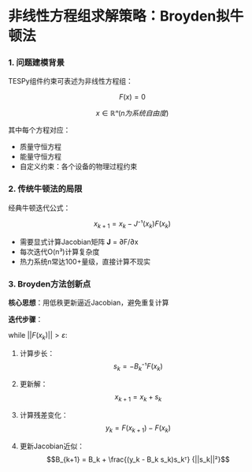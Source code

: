 # **非线性方程组求解策略：Broyden拟牛顿法**

### 1. 问题建模背景

TESPy组件约束可表述为非线性方程组：  

$$F(x) = 0$$

$$x ∈ ℝⁿ  (n为系统自由度)$$

其中每个方程对应：

- 质量守恒方程
- 能量守恒方程
- 自定义约束：各个设备的物理过程约束

### 2. 传统牛顿法的局限

经典牛顿迭代公式：

$$x_{k+1} = x_k - J⁻¹(x_k)F(x_k)$$

- 需要显式计算Jacobian矩阵 **J** = ∂F/∂x  
- 每次迭代O(n³)计算复杂度  
- 热力系统n常达100+量级，直接计算不现实

### 3. Broyden方法创新点

**核心思想**：用低秩更新逼近Jacobian，避免重复计算

**迭代步骤**：

while $||F(x_k)|| > ε$:

1. 计算步长：$$s_k = -B_k⁻¹ F(x_k)$$

2. 更新解：$$x_{k+1} = x_k + s_k$$

3. 计算残差变化：$$y_k = F(x_{k+1}) - F(x_k)$$

4. 更新Jacobian近似：$$B_{k+1} = B_k + \frac{(y_k - B_k s_k)s_kᵀ} {||s_k||²}$$
